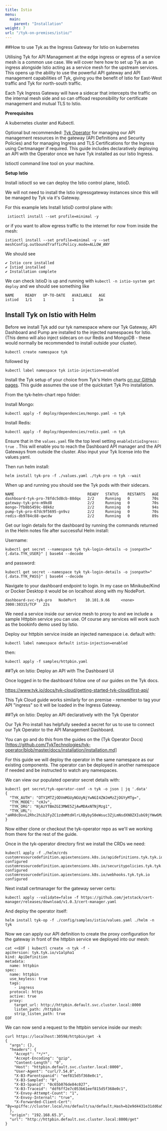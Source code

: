```yaml
---
title: Istio
menu:
  main:
    parent: "Installation"
weight: 7
url: "/tyk-on-premises/istio/"
---
```



##How to use Tyk as the Ingress Gateway for Istio on kubernetes

Utilising Tyk for API Management at the edge ingress or egress of a service mesh is a common use case. We will cover here how to set up Tyk as an ingress alongside Istio acting as a service mesh for the upstream services. This opens up the ability to use the powerful API gateway and API management capabilities of Tyk, giving you the benefit of Istio for East-West traffic and Tyk for north-south traffic.

Each Tyk Ingress Gateway will have a sidecar that intercepts the traffic on the internal mesh side and so can offload responsibility for certificate management and mutual TLS to Istio.  

**Prerequisites**

A kubernetes cluster and Kubectl. 

Optional but recommended:
[Tyk Operator](https://github.com/TykTechnologies/tyk-operator) for managing our API management resources in the gateway (API Definitions and Security Policies) and for managing Ingress and TLS Certifications for the Ingress using Certmanager if required. This guide includes declaratively deploying an API with the Operator once we have Tyk installed as our Istio Ingress.

Istioctl command line tool on your machine.

**Setup Istio**

Install istioctl so we can deploy the Istio control plane, IstioD. 

We will not need to install the Istio ingressgateway instances since this will be managed by Tyk via it's Gateway.

For this example lets Install IstioD control plane with:

```
 istioctl install --set profile=minimal -y
 ```
 
or if you want to allow egress traffic to the internet for now from inside the mesh:

```
istioctl install --set profile=minimal -y --set meshConfig.outboundTrafficPolicy.mode=ALLOW_ANY
```

We should see 
```
✔ Istio core installed
✔ Istiod installed
✔ Installation complete
```

We can check IstioD is up and running with `kubectl -n istio-system get deploy` and we should see something like 
```
NAME     READY   UP-TO-DATE   AVAILABLE   AGE
istiod   1/1     1            1           1m
```

## Install Tyk on Istio with Helm

Before we install Tyk add our tyk namespace where our Tyk Gateway, API Dashboard and Pump are installed to the injected namespaces for Istio. (This demo will also inject sidecars on our Redis and MongoDB - these would normally be recommended to install outside your cluster).

```
kubectl create namespace tyk
```
followed by
```
kubectl label namespace tyk istio-injection=enabled
```

Install the Tyk setup of your choice from Tyk's Helm charts [on our GitHub pages]( https://github.com/TykTechnologies/tyk-helm-chart). This guide assumes the use of the quickstart Tyk Pro installation.

From the tyk-helm-chart repo folder:

Install Mongo:
```
kubectl apply -f deploy/dependencies/mongo.yaml -n tyk
```
Install Redis:

```
kubectl apply -f deploy/dependencies/redis.yaml -n tyk
```

Ensure that in the `values.yaml` file the top level setting `enableIstioIngress: true `. This will enable you to reach the Dashboard API manager and the API Gateways from outside the cluster. Also input your Tyk license into the values.yaml.

Then run helm install:

```
helm install tyk-pro -f ./values.yaml ./tyk-pro -n tyk --wait
```

When up and running you should see the Tyk pods with their sidecars.

```
NAME                                 READY   STATUS    RESTARTS   AGE
dashboard-tyk-pro-78fdc5d8cb-88dqx   2/2     Running   0          70s
gateway-tyk-pro-m9kd8                2/2     Running   0          70s
mongo-7fb8b5459c-88k6z               2/2     Running   0          94s
pump-tyk-pro-67dc9f5695-gn9vz        2/2     Running   0          70s
redis-db9784c88-qwcdw                2/2     Running   0          89s
```

Get our login details for the dashboard by running the commands returned in the Helm notes file after successful Helm install:

Username:
```
kubectl get secret --namespace tyk tyk-login-details -o jsonpath="{.data.TYK_USER}" | base64 --decode
```
and password:

```
kubectl get secret --namespace tyk tyk-login-details -o jsonpath="{.data.TYK_PASS}" | base64 --decode
```



Navigate to your dashboard endpoint to login. In my case on Minikube/Kind or Docker Desktop it would be on localhost along with my NodePort.

```
dashboard-svc-tyk-pro   NodePort    10.101.9.66     <none>        3000:30315/TCP   22s
```

We need a service inside our service mesh to proxy to and we include a sample Httpbin service you can use. Of course any services will work such as the bookinfo demo used by Istio.


Deploy our httpbin service inside an injected namespace i.e. default with:

```
kubectl label namespace default istio-injection=enabled
```
then:
```
kubectl apply -f samples/httpbin.yaml
```


##Tyk on Istio: Deploy an API with The Dashboard UI

Once logged in to the dashboard follow one of our guides on the Tyk docs. 

https://www.tyk.io/docs/tyk-cloud/getting-started-tyk-cloud/first-api/

This Tyk Cloud guide works similarly for on premise - remember to tag your API "ingress" so it will be loaded in the Ingress Gateway.

##Tyk on Istio: Deploy an API declaratively with the Tyk Operator

Our Tyk Pro install has helpfully seeded a secret for us to use to connect our Tyk Operator to the API Management Dashboard.

You can go and do this from the guides on the (Tyk Operator Docs)[https://github.com/TykTechnologies/tyk-operator/blob/master/docs/installation/installation.md]

For this guide we will deploy the operator in the same namespace as our existing components. The operator can be deployed in another namespace if needed and be instructed to watch any namespaces.

We can view our populated operator secret details with:

```
kubectl get secret/tyk-operator-conf -n tyk -o json | jq '.data'
{
  "TYK_AUTH": "OTY1MTZjODVmMGUyNGUyNjYwNGI4ZWJmMzZjOGYyMTg=",
  "TYK_MODE": "cHJv",
  "TYK_ORG": "NjAzYTBmZGI3MWE5ZjAwMDAxNTNjMzg1",
  "TYK_URL": "aHR0cDovL2Rhc2hib2FyZC1zdmMtdHlrLXByby50eWsuc3ZjLmNsdXN0ZXIubG9jYWw6MzAwMA=="
}
```

Now either clone or checkout the tyk-operator repo as we'll we working from there for the rest of the guide.

Once in the tyk-operator directory first we install the CRDs we need:

```
kubectl apply -f ./helm/crds
customresourcedefinition.apiextensions.k8s.io/apidefinitions.tyk.tyk.io configured
customresourcedefinition.apiextensions.k8s.io/securitypolicies.tyk.tyk.io configured
customresourcedefinition.apiextensions.k8s.io/webhooks.tyk.tyk.io configured
```

Next install certmanager for the gateway server certs:

```
kubectl apply --validate=false -f https://github.com/jetstack/cert-manager/releases/download/v1.0.3/cert-manager.yaml
```

And deploy the operator itself:

```
helm install tyk-op -f ./config/samples/istio/values.yaml ./helm -n tyk
```

Now we can apply our API definition to create the proxy configuration for the gateway in front of the httpbin service we deployed into our mesh:

```
cat <<EOF | kubectl create -n tyk -f -
apiVersion: tyk.tyk.io/v1alpha1
kind: ApiDefinition
metadata:
  name: httpbin
spec:
  name: httpbin
  use_keyless: true
  tags:
    - ingress
  protocol: https
  active: true
  proxy:
    target_url: http://httpbin.default.svc.cluster.local:8000
    listen_path: /httpbin
    strip_listen_path: true
EOF
```


We can now send a request to the httpbin service inside our mesh:

```
curl https://localhost:30598/httpbin/get -k
{
  "args": {},
  "headers": {
    "Accept": "*/*",
    "Accept-Encoding": "gzip",
    "Content-Length": "0",
    "Host": "httpbin.default.svc.cluster.local:8000",
    "User-Agent": "curl/7.54.0",
    "X-B3-Parentspanid": "eef815d5f368e0c1",
    "X-B3-Sampled": "0",
    "X-B3-Spanid": "0c65b076de84c027",
    "X-B3-Traceid": "ddf6ff2e7c053b61eef815d5f368e0c1",
    "X-Envoy-Attempt-Count": "1",
    "X-Envoy-Internal": "true",
    "X-Forwarded-Client-Cert": "By=spiffe://cluster.local/ns/default/sa/default;Hash=b2e9d4431e31dd6a54d6a21c9cbcd5f0aa55d45f2ddcd5e8aae3ac7ea73ee66b;Subject=\"\";URI=spiffe://cluster.local/ns/tyk/sa/default"
  },
  "origin": "192.168.65.3",
  "url": "http://httpbin.default.svc.cluster.local:8000/get"
}
```












